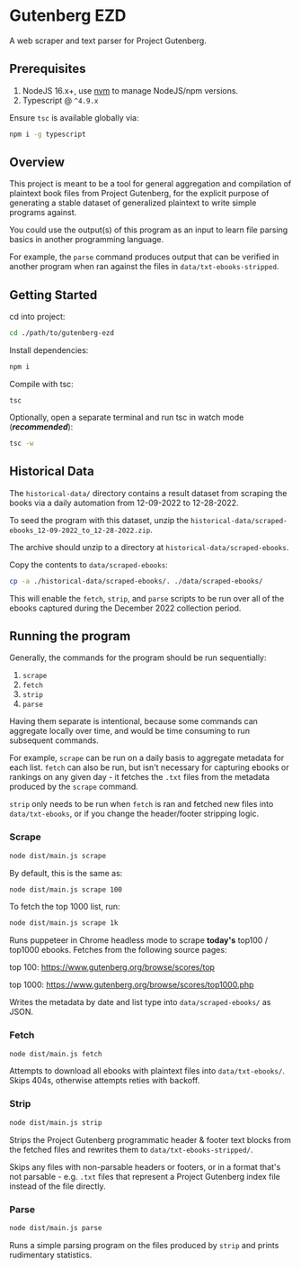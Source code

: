 
# Gutenberg EZD

A web scraper and text parser for Project Gutenberg.

## Prerequisites

1. NodeJS 16.x+, use [nvm](https://github.com/nvm-sh/nvm) to manage NodeJS/npm versions.
2. Typescript @ `^4.9.x`

Ensure `tsc` is available globally via:
```sh
npm i -g typescript
```

## Overview

This project is meant to be a tool for general aggregation and compilation of plaintext book files from Project Gutenberg, for the explicit purpose of generating a stable dataset of generalized plaintext to write simple programs against.

You could use the output(s) of this program as an input to learn file parsing basics in another programming language.

For example, the `parse` command produces output that can be verified in another program when ran against the files in `data/txt-ebooks-stripped`.

## Getting Started

cd into project:
```sh
cd ./path/to/gutenberg-ezd
```

Install dependencies:
```sh
npm i
```

Compile with tsc:
```
tsc
```

Optionally, open a separate terminal and run tsc in watch mode (_**recommended**_):

```sh
tsc -w
```

## Historical Data

The `historical-data/` directory contains a result dataset from scraping the books via a daily automation from 12-09-2022 to 12-28-2022.

To seed the program with this dataset, unzip the `historical-data/scraped-ebooks_12-09-2022_to_12-28-2022.zip`.

The archive should unzip to a directory at `historical-data/scraped-ebooks`.

Copy the contents to `data/scraped-ebooks`:
```sh
cp -a ./historical-data/scraped-ebooks/. ./data/scraped-ebooks/
```

This will enable the `fetch`, `strip`, and `parse` scripts to be run over all of the ebooks captured during the December 2022 collection period.

## Running the program

Generally, the commands for the program should be run sequentially:

1. `scrape`
2. `fetch`
3. `strip`
4. `parse`

Having them separate is intentional, because some commands can aggregate locally over time, and would be time consuming to run subsequent commands.

For example, `scrape` can be run on a daily basis to aggregate metadata for each list. `fetch` can also be run, but isn't necessary for capturing ebooks or rankings on any given day - it fetches the `.txt` files from the metadata produced by the `scrape` command.

`strip` only needs to be run when `fetch` is ran and fetched new files into `data/txt-ebooks`, or if you change the header/footer stripping logic.

### Scrape

```sh
node dist/main.js scrape
```

By default, this is the same as:

```sh
node dist/main.js scrape 100
```

To fetch the top 1000 list, run:

```sh
node dist/main.js scrape 1k
```

Runs puppeteer in Chrome headless mode to scrape **today's** top100 / top1000 ebooks. Fetches from the following source pages:

top 100: https://www.gutenberg.org/browse/scores/top

top 1000: https://www.gutenberg.org/browse/scores/top1000.php

Writes the metadata by date and list type into `data/scraped-ebooks/` as JSON.

### Fetch

```sh
node dist/main.js fetch
```

Attempts to download all ebooks with plaintext files into `data/txt-ebooks/`. Skips 404s, otherwise attempts reties with backoff.

### Strip

```sh
node dist/main.js strip
```

Strips the Project Gutenberg programmatic header & footer text blocks from the fetched files and rewrites them to `data/txt-ebooks-stripped/`.

Skips any files with non-parsable headers or footers, or in a format that's not parsable - e.g. `.txt` files that represent a Project Gutenberg index file instead of the file directly.

### Parse

```sh
node dist/main.js parse
```

Runs a simple parsing program on the files produced by `strip` and prints rudimentary statistics.
